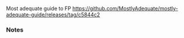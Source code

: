 Most adequate guide to FP
https://github.com/MostlyAdequate/mostly-adequate-guide/releases/tag/c5844c2

### Notes
